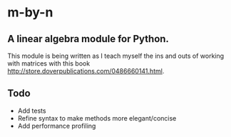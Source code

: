 m-by-n
======

A linear algebra module for Python. 
----------------------------------

This module is being written as I teach myself the ins and outs of working with matrices with this book http://store.doverpublications.com/0486660141.html.

Todo
----

* Add tests
* Refine syntax to make methods more elegant/concise
* Add performance profiling
